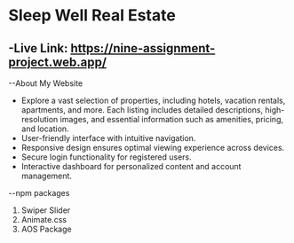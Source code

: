 # Sleep Well Real Estate
-Live Link: https://nine-assignment-project.web.app/
-
--About My Website
* Explore a vast selection of properties, including hotels, vacation rentals, apartments, and more. Each listing includes detailed descriptions, high-resolution images, and essential information such as amenities, pricing, and location.
* User-friendly interface with intuitive navigation.
* Responsive design ensures optimal viewing experience across devices.
* Secure login functionality for registered users.
* Interactive dashboard for personalized content and account management.


--npm packages
1. Swiper Slider
2. Animate.css
3. AOS Package

